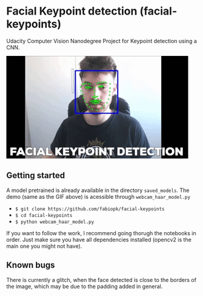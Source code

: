# Facial Keypoint detection (facial-keypoints)

Udacity Computer Vision Nanodegree Project for Keypoint detection using a CNN.

![](demo.gif)

## Getting started

A model pretrained is already available in the directory `saved_models`.
The demo (same as the GIF above) is acessible through `webcam_haar_model.py`

- `$ git clone https://github.com/fabiopk/facial-keypoints`
- `$ cd facial-keypoints`
- `$ python webcam_haar_model.py`

If you want to follow the work, I recommend going thorugh the notebooks in order.
Just make sure you have all dependencies installed (opencv2 is the main one you might not have).

## Known bugs

There is currently a glitch, when the face detected is close to the borders of the image, which may be due to the padding added in general.


